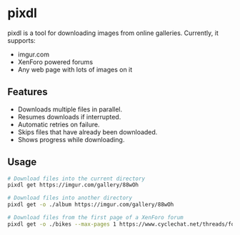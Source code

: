 # pixdl

pixdl is a tool for downloading images from online galleries.  Currently, it supports:

* imgur.com
* XenForo powered forums
* Any web page with lots of images on it

## Features

* Downloads multiple files in parallel.
* Resumes downloads if interrupted.
* Automatic retries on failure.
* Skips files that have already been downloaded.
* Shows progress while downloading.

## Usage

```sh
# Download files into the current directory
pixdl get https://imgur.com/gallery/88wOh

# Download files into another directory
pixdl get -o ./album https://imgur.com/gallery/88wOh

# Download files from the first page of a XenForo forum
pixdl get -o ./bikes --max-pages 1 https://www.cyclechat.net/threads/four-of-my-carlton-bikes.273364/
```
